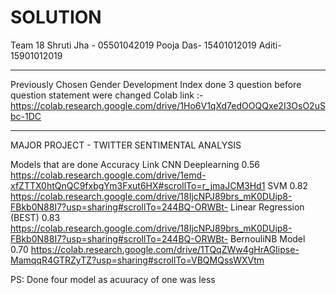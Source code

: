 # SOLUTION
Team 18
Shruti Jha - 05501042019
Pooja Das-   15401012019
Aditi-      15901012019
_____________________________________
Previously Chosen Gender Development Index done 3 question before question statement were changed
Colab link :-https://colab.research.google.com/drive/1Ho6V1qXd7edOOQQxe2I3OsO2uSbc-1DC
_______________________________________________________________________________________________

MAJOR PROJECT - TWITTER SENTIMENTAL ANALYSIS

Models that are done         Accuracy                                    Link
CNN Deeplearning              0.56                        https://colab.research.google.com/drive/1emd-xfZTTX0htQnQC9fxbgYm3Fxut6HX#scrollTo=r_jmaJCM3Hd1
SVM                           0.82                        https://colab.research.google.com/drive/18IjcNPJ89brs_mK0DUip8-FBkb0N88I7?usp=sharing#scrollTo=244BQ-ORWBt-
Linear Regression (BEST)      0.83                        https://colab.research.google.com/drive/18IjcNPJ89brs_mK0DUip8-FBkb0N88I7?usp=sharing#scrollTo=244BQ-ORWBt-
BernouliNB Model              0.70                        https://colab.research.google.com/drive/1TQqZWw4gHrAGIipse-MamqqR4GTRZyTZ?usp=sharing#scrollTo=VBQMQssWXVtm

PS: Done four model as acuuracy of one was less 
